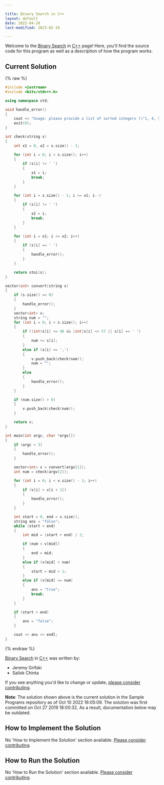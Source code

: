 ```yaml
---

title: Binary Search in C++
layout: default
date: 2022-04-28
last-modified: 2023-02-19

---
```


Welcome to the [Binary Search](https://sampleprograms.io/projects/binary-search) in [C++](https://sampleprograms.io/languages/c-plus-plus) page! Here, you'll find the source code for this program as well as a description of how the program works.

## Current Solution

{% raw %}

```c++
#include <iostream>
#include <bits/stdc++.h>

using namespace std;

void handle_error()
{
    cout << "Usage: please provide a list of sorted integers (\"1, 4, 5, 11, 12\") and the integer to find (\"11\")" << endl;
    exit(0);
}

int check(string s)
{
    int x1 = 0, x2 = s.size() - 1;

    for (int i = 0; i < s.size(); i++)
    {
        if (s[i] != ' ')
        {
            x1 = i;
            break;
        }
    }

    for (int i = s.size() - 1; i >= x1; i--)
    {
        if (s[i] != ' ')
        {
            x2 = i;
            break;
        }
    }

    for (int i = x1; i <= x2; i++)
    {
        if (s[i] == ' ')
        {
            handle_error();
        }
    }

    return stoi(s);
}

vector<int> convert(string s)
{
    if (s.size() == 0)
    {
        handle_error();
    }
    vector<int> v;
    string num = "";
    for (int i = 0; i < s.size(); i++)
    {
        if ((int)s[i] >= 48 && (int)s[i] <= 57 || s[i] == ' ')
        {
            num += s[i];
        }
        else if (s[i] == ',')
        {
            v.push_back(check(num));
            num = "";
        }
        else
        {
            handle_error();
        }
    }

    if (num.size() > 0)
    {
        v.push_back(check(num));
    }

    return v;
}

int main(int argc, char *argv[])
{
    if (argc < 3)
    {
        handle_error();
    }

    vector<int> v = convert(argv[1]);
    int num = check(argv[2]);

    for (int i = 0; i < v.size() - 1; i++)
    {
        if (v[i] > v[i + 1])
        {
            handle_error();
        }
    }

    int start = 0, end = v.size();
    string ans = "false";
    while (start < end)
    {
        int mid = (start + end) / 2;

        if (num < v[mid])
        {
            end = mid;
        }
        else if (v[mid] < num)
        {
            start = mid + 1;
        }
        else if (v[mid] == num)
        {
            ans = "true";
            break;
        }
    }

    if (start > end)
    {
        ans = "false";
    }

    cout << ans << endl;
}
```

{% endraw %}

[Binary Search](https://sampleprograms.io/projects/binary-search) in [C++](https://sampleprograms.io/languages/c-plus-plus) was written by:

- Jeremy Grifski
- Sailok Chinta

If you see anything you'd like to change or update, [please consider contributing](https://github.com/TheRenegadeCoder/sample-programs).

**Note**: The solution shown above is the current solution in the Sample Programs repository as of Oct 10 2022 16:05:09. The solution was first committed on Oct 27 2019 18:00:32. As a result, documentation below may be outdated.

## How to Implement the Solution

No 'How to Implement the Solution' section available. [Please consider contributing](https://github.com/TheRenegadeCoder/sample-programs-website).

## How to Run the Solution

No 'How to Run the Solution' section available. [Please consider contributing](https://github.com/TheRenegadeCoder/sample-programs-website).